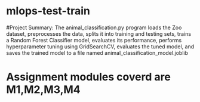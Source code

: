 # mlops-test-train

#Project Summary: 
The animal_classification.py program loads the Zoo dataset, preprocesses the data, splits it into training and testing sets, trains a Random Forest Classifier model, evaluates its performance, performs hyperparameter tuning using GridSearchCV, evaluates the tuned model, and saves the trained model to a file named animal_classification_model.joblib

# Assignment modules coverd are M1,M2,M3,M4
